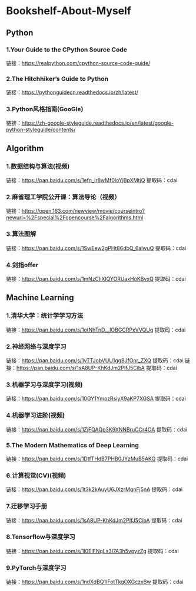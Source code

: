 # Bookshelf-About-Myself

## Python
### 1.Your Guide to the CPython Source Code
链接：https://realpython.com/cpython-source-code-guide/
### 2.The Hitchhiker’s Guide to Python
链接：https://pythonguidecn.readthedocs.io/zh/latest/
### 3.Python风格指南(GooGle)
链接：https://zh-google-styleguide.readthedocs.io/en/latest/google-python-styleguide/contents/

## Algorithm
### 1.数据结构与算法(视频)
链接：https://pan.baidu.com/s/1efn_ir8wMf0IoYjBpXMtjQ  提取码：cdai
### 2.麻省理工学院公开课：算法导论（视频）
链接：https://open.163.com/newview/movie/courseintro?newurl=%2Fspecial%2Fopencourse%2Falgorithms.html
### 3.算法图解
链接：https://pan.baidu.com/s/1SwEew2gPHt86dbQ_6alwuQ 提取码：cdai
### 4.剑指offer
链接：https://pan.baidu.com/s/1mNzCIiXlQYORUaxHoKBvxQ 提取码：cdai

## Machine Learning
### 1.清华大学：统计学学习方法
链接：https://pan.baidu.com/s/1otNhTnD__lOBGCRPxVVQUg  提取码：cdai
### 2.神经网络与深度学习
链接：https://pan.baidu.com/s/1yTTJobVUU1gg8JfOnr_ZXQ  提取码：cdai
链接：https://pan.baidu.com/s/1sA8UP-KhKdJm2PIfJ5CibA  提取码：cdai
### 3.机器学习与深度学习(视频)
链接：https://pan.baidu.com/s/10GY1YmozRsiyX9aKP7XGSA  提取码：cdai
### 4.机器学习进阶(视频)
链接：https://pan.baidu.com/s/1ZjFQAQp3K9XNNBruCCr4OA  提取码：cdai
### 5.The Modern Mathematics of Deep Learning
链接：https://pan.baidu.com/s/1DtfTHdB7PHB0JYzMuB5AKQ  提取码：cdai
### 6.计算视觉(CV)(视频)
链接：https://pan.baidu.com/s/1t3k2kAuyU6JXzrMqnFj5nA  提取码：cdai
### 7.迁移学习手册
链接：https://pan.baidu.com/s/1sA8UP-KhKdJm2PIfJ5CibA  提取码：cdai
### 8.Tensorflow与深度学习
链接：https://pan.baidu.com/s/1l0EIFNqLs3I7A3h5vpyzZg  提取码：cdai
### 9.PyTorch与深度学习
链接：https://pan.baidu.com/s/1ndXdBQ1IFotTkgOXGczxBw  提取码：cdai



